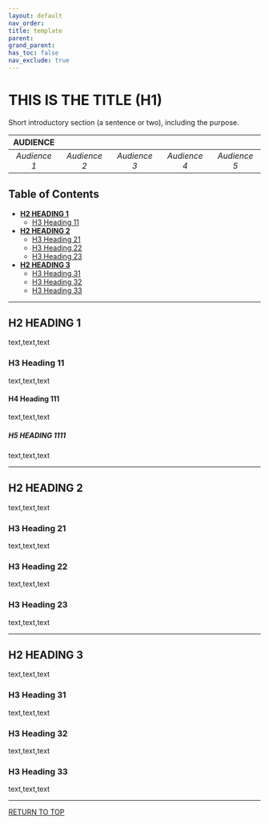 ```yaml
---
layout: default
nav_order:
title: template
parent:
grand_parent:
has_toc: false
nav_exclude: true
---
```

# THIS IS THE TITLE (H1)

Short introductory section (a sentence or two), including the purpose.

|**AUDIENCE**|  |  |  |  | 
|:---:|:---:|:---:|:---:|:---:|
| *Audience 1* | *Audience 2* | *Audience 3* | *Audience 4* | *Audience 5* |


## Table of Contents
+ [**H2 HEADING 1**](#H2-HEADING-1)
	+ [H3 Heading 11](#H3-Heading-11)
+ [**H2 HEADING 2**](#H2-HEADING-2)
	+ [H3 Heading 21](#H3-Heading-21)
	+ [H3 Heading 22](#H3-Heading-22)
	+ [H3 Heading 23](#H3-Heading-23)
+ [**H2 HEADING 3**](#H2-HEADING-3)
	+ [H3 Heading 31](#H3-Heading-31)
	+ [H3 Heading 32](#H3-Heading-32)
	+ [H3 Heading 33](#H3-Heading-33)

-----------------------

## H2 HEADING 1

text,text,text

### H3 Heading 11

text,text,text

#### H4 Heading 111

text,text,text

##### H5 HEADING 1111

text,text,text

-----------------------------------------------------------

## H2 HEADING 2

text,text,text


### H3 Heading 21

text,text,text


### H3 Heading 22

text,text,text


### H3 Heading 23

text,text,text
 
------------------------------------------------------------------------------

## H2 HEADING 3

text,text,text


### H3 Heading 31

text,text,text


### H3 Heading 32

text,text,text


### H3 Heading 33

text,text,text

-------------------------------------------------------

[RETURN TO TOP][1]

[1]: #This-is-the-title-H1
